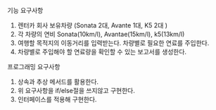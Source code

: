 기능 요구사항
1. 렌터카 회사 보유차량 (Sonata 2대, Avante 1대, K5 2대 )
2. 각 차량의 연비 Sonata(10km/l), Avantae(15km/l), k5(13km/l)
3. 여행할 목적지의 이동거리를 입력받는다. 차량별로 필요한 연료를 주입한다.
4. 차량별로 주입해야 할 연료량을 확인할 수 있는 보고서를 생성한다.

프로그래밍 요구사항
1. 상속과 추상 메서드를 활용한다.
2. 위 요구사항을 if/else절을 쓰지않고 구현한다.
3. 인터페이스를 적용해 구현한다.
